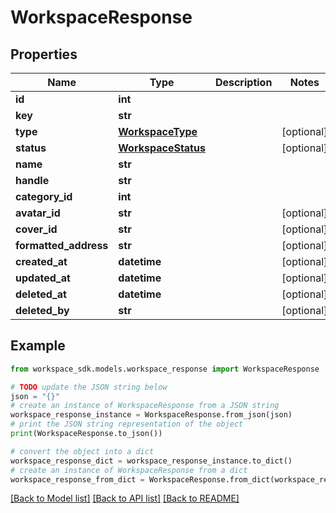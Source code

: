# WorkspaceResponse


## Properties

Name | Type | Description | Notes
------------ | ------------- | ------------- | -------------
**id** | **int** |  | 
**key** | **str** |  | 
**type** | [**WorkspaceType**](WorkspaceType.md) |  | [optional] 
**status** | [**WorkspaceStatus**](WorkspaceStatus.md) |  | [optional] 
**name** | **str** |  | 
**handle** | **str** |  | 
**category_id** | **int** |  | 
**avatar_id** | **str** |  | [optional] 
**cover_id** | **str** |  | [optional] 
**formatted_address** | **str** |  | [optional] 
**created_at** | **datetime** |  | [optional] 
**updated_at** | **datetime** |  | [optional] 
**deleted_at** | **datetime** |  | [optional] 
**deleted_by** | **str** |  | [optional] 

## Example

```python
from workspace_sdk.models.workspace_response import WorkspaceResponse

# TODO update the JSON string below
json = "{}"
# create an instance of WorkspaceResponse from a JSON string
workspace_response_instance = WorkspaceResponse.from_json(json)
# print the JSON string representation of the object
print(WorkspaceResponse.to_json())

# convert the object into a dict
workspace_response_dict = workspace_response_instance.to_dict()
# create an instance of WorkspaceResponse from a dict
workspace_response_from_dict = WorkspaceResponse.from_dict(workspace_response_dict)
```
[[Back to Model list]](../README.md#documentation-for-models) [[Back to API list]](../README.md#documentation-for-api-endpoints) [[Back to README]](../README.md)


